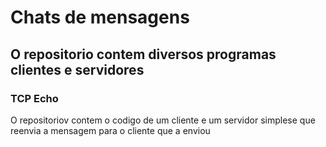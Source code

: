 # Chats de mensagens

<h2> O repositorio contem diversos programas clientes e servidores
</h2>

<h3>
TCP Echo
 </h3>

<a>
O repositoriov contem o codigo de um cliente e um servidor simplese
que reenvia a mensagem para o cliente que a enviou
</a>
<br>
